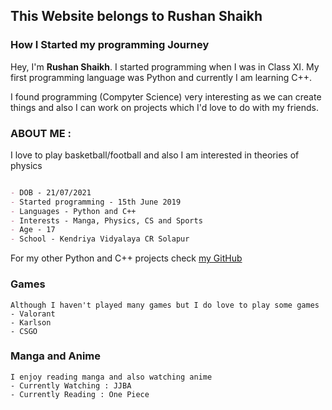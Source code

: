 ## This Website belongs to Rushan Shaikh

### How I Started my programming Journey

Hey, I'm **Rushan Shaikh**. I started programming when I was in Class XI. My first programming language was Python and currently I am learning C++.

I found programming (Compyter Science) very interesting as we can create things and also I can work on projects which I'd love to do with my friends.

### ABOUT ME :

I love to play basketball/football and also I am interested in theories of physics

```markdown

- DOB - 21/07/2021 
- Started programming - 15th June 2019
- Languages - Python and C++
- Interests - Manga, Physics, CS and Sports
- Age - 17
- School - Kendriya Vidyalaya CR Solapur

```

For my other Python and C++ projects check [my GitHub](https://github.com/shortint)

### Games 

```
Although I haven't played many games but I do love to play some games 
- Valorant
- Karlson
- CSGO
```

### Manga and Anime

```
I enjoy reading manga and also watching anime
- Currently Watching : JJBA
- Currently Reading : One Piece
```

